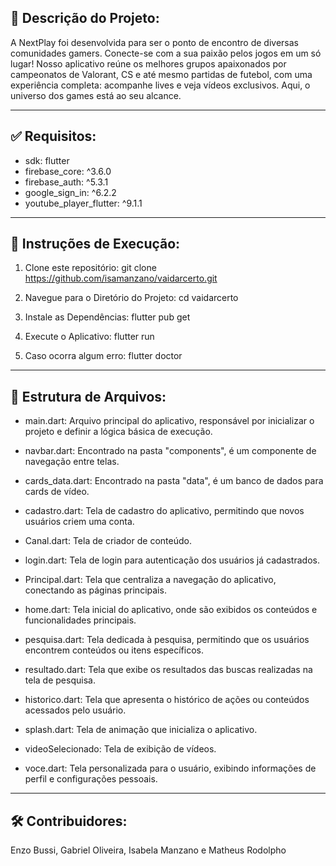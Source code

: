## 📝 Descrição do Projeto:

A NextPlay foi desenvolvida para ser o ponto de encontro de diversas comunidades gamers. Conecte-se com a sua paixão pelos jogos em um só lugar! Nosso aplicativo reúne os melhores grupos apaixonados por campeonatos de Valorant, CS e até mesmo partidas de futebol, com uma experiência completa: acompanhe lives e veja vídeos exclusivos. Aqui, o universo dos games está ao seu alcance.

---

## ✅ Requisitos:

- sdk: flutter
- firebase_core: ^3.6.0
- firebase_auth: ^5.3.1
- google_sign_in: ^6.2.2
- youtube_player_flutter: ^9.1.1

---

## 🚀 Instruções de Execução:

1. Clone este repositório:
   git clone https://github.com/isamanzano/vaidarcerto.git

2.  Navegue para o Diretório do Projeto:
   cd vaidarcerto

3. Instale as Dependências:
   flutter pub get

4. Execute o Aplicativo:
   flutter run

5. Caso ocorra algum erro:
   flutter doctor

---

## 📂 Estrutura de Arquivos:

- main.dart: Arquivo principal do aplicativo, responsável por inicializar o projeto e definir a lógica básica de execução.

- navbar.dart: Encontrado na pasta "components", é um componente de navegação entre telas.

- cards_data.dart: Encontrado na pasta "data", é um banco de dados para cards de vídeo.

- cadastro.dart: Tela de cadastro do aplicativo, permitindo que novos usuários criem uma conta.

- Canal.dart: Tela de criador de conteúdo.

- login.dart: Tela de login para autenticação dos usuários já cadastrados.

- Principal.dart: Tela que centraliza a navegação do aplicativo, conectando as páginas principais.

- home.dart: Tela inicial do aplicativo, onde são exibidos os conteúdos e funcionalidades principais.

- pesquisa.dart: Tela dedicada à pesquisa, permitindo que os usuários encontrem conteúdos ou itens específicos.

- resultado.dart: Tela que exibe os resultados das buscas realizadas na tela de pesquisa.

- historico.dart: Tela que apresenta o histórico de ações ou conteúdos acessados pelo usuário.

- splash.dart: Tela de animação que inicializa o aplicativo.

- videoSelecionado: Tela de exibição de vídeos.

- voce.dart: Tela personalizada para o usuário, exibindo informações de perfil e configurações pessoais.

---

## 🛠 Contribuidores:

Enzo Bussi, Gabriel Oliveira, Isabela Manzano e Matheus Rodolpho
